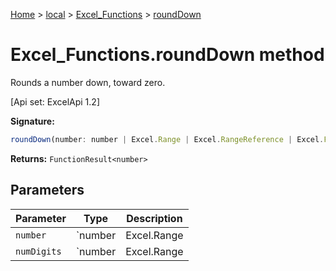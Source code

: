 [Home](./index) &gt; [local](local.md) &gt; [Excel\_Functions](local.excel_functions.md) &gt; [roundDown](local.excel_functions.rounddown.md)

# Excel\_Functions.roundDown method

Rounds a number down, toward zero. 

 \[Api set: ExcelApi 1.2\]

**Signature:**
```javascript
roundDown(number: number | Excel.Range | Excel.RangeReference | Excel.FunctionResult<any>, numDigits: number | Excel.Range | Excel.RangeReference | Excel.FunctionResult<any>): FunctionResult<number>;
```
**Returns:** `FunctionResult<number>`

## Parameters

|  Parameter | Type | Description |
|  --- | --- | --- |
|  `number` | `number | Excel.Range | Excel.RangeReference | Excel.FunctionResult<any>` |  |
|  `numDigits` | `number | Excel.Range | Excel.RangeReference | Excel.FunctionResult<any>` |  |

